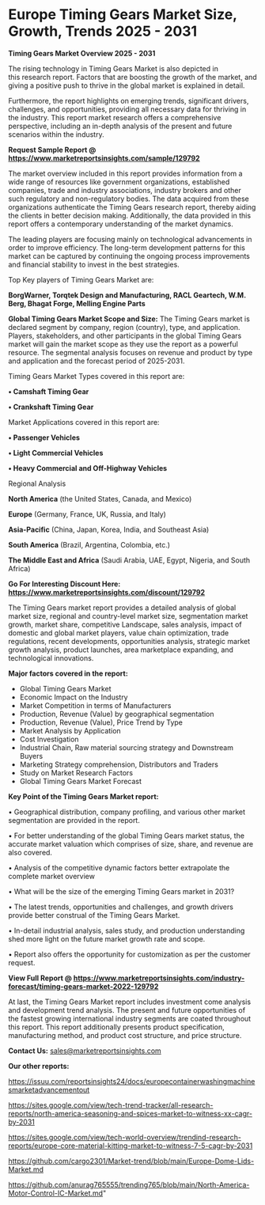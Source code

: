  # Europe Timing Gears Market Size, Growth, Trends 2025 - 2031

<Strong> Timing Gears Market Overview 2025 - 2031</strong>

The rising technology in Timing Gears Market is also depicted in this research report. Factors that are boosting the growth of the market, and giving a positive push to thrive in the global market is explained in detail.

Furthermore, the report highlights on emerging trends, significant drivers, challenges, and opportunities, providing all necessary data for thriving in the industry. This report market research offers a comprehensive perspective, including an in-depth analysis of the present and future scenarios within the industry.

<strong>Request Sample Report @ <a href=https://www.marketreportsinsights.com/sample/129792>https://www.marketreportsinsights.com/sample/129792</a></strong>

The market overview included in this report provides information from a wide range of resources like government organizations, established companies, trade and industry associations, industry brokers and other such regulatory and non-regulatory bodies. The data acquired from these organizations authenticate the Timing Gears research report, thereby aiding the clients in better decision making. Additionally, the data provided in this report offers a contemporary understanding of the market dynamics.

The leading players are focusing mainly on technological advancements in order to improve efficiency. The long-term development patterns for this market can be captured by continuing the ongoing process improvements and financial stability to invest in the best strategies.

Top Key players of Timing Gears Market are:

<strong>BorgWarner, Torqtek Design and Manufacturing, RACL Geartech, W.M. Berg, Bhagat Forge, Melling Engine Parts</strong>

<strong><b>Global Timing Gears Market Scope and Size:</b></strong>
The Timing Gears market is declared segment by company, region (country), type, and application. Players, stakeholders, and other participants in the global Timing Gears market will gain the market scope as they use the report as a powerful resource. The segmental analysis focuses on revenue and product by type and application and the forecast period of 2025-2031.

Timing Gears Market Types covered in this report are:

<strong>• Camshaft Timing Gear

• Crankshaft Timing Gear</strong>

Market Applications covered in this report are:

<strong>• Passenger Vehicles

• Light Commercial Vehicles

• Heavy Commercial and Off-Highway Vehicles</strong> 

Regional Analysis

<strong>North America</strong> (the United States, Canada, and Mexico)

<strong>Europe</strong> (Germany, France, UK, Russia, and Italy)

<strong>Asia-Pacific</strong> (China, Japan, Korea, India, and Southeast Asia)

<strong>South America</strong> (Brazil, Argentina, Colombia, etc.)

<strong>The Middle East and Africa</strong> (Saudi Arabia, UAE, Egypt, Nigeria, and South Africa)

<strong>Go For Interesting Discount Here: <a href=https://www.marketreportsinsights.com/discount/129792>https://www.marketreportsinsights.com/discount/129792</a></strong>

The Timing Gears market report provides a detailed analysis of global market size, regional and country-level market size, segmentation market growth, market share, competitive Landscape, sales analysis, impact of domestic and global market players, value chain optimization, trade regulations, recent developments, opportunities analysis, strategic market growth analysis, product launches, area marketplace expanding, and technological innovations.

<strong><b>Major factors covered in the report:</b></strong>
<ul>
  <li>Global Timing Gears Market </li>
  <li>Economic Impact on the Industry</li>
  <li>Market Competition in terms of Manufacturers</li>
  <li>Production, Revenue (Value) by geographical segmentation</li>
  <li>Production, Revenue (Value), Price Trend by Type</li>
  <li>Market Analysis by Application</li>
  <li>Cost Investigation</li>
  <li>Industrial Chain, Raw material sourcing strategy and Downstream Buyers</li>
  <li>Marketing Strategy comprehension, Distributors and Traders</li>
  <li>Study on Market Research Factors</li>
  <li>Global Timing Gears Market Forecast</li>
</ul>

<strong><b>Key Point of the Timing Gears Market report:</b></strong>

• Geographical distribution, company profiling, and various other market segmentation are provided in the report.

• For better understanding of the global Timing Gears market status, the accurate market valuation which comprises of size, share, and revenue are also covered.

• Analysis of the competitive dynamic factors better extrapolate the complete market overview

• What will be the size of the emerging Timing Gears market in 2031?

• The latest trends, opportunities and challenges, and growth drivers provide better construal of the Timing Gears Market.

• In-detail industrial analysis, sales study, and production understanding shed more light on the future market growth rate and scope.

• Report also offers the opportunity for customization as per the customer request.

<strong><b>View Full Report @ <a href=https://www.marketreportsinsights.com/industry-forecast/timing-gears-market-2022-129792>https://www.marketreportsinsights.com/industry-forecast/timing-gears-market-2022-129792</a></b></strong>


At last, the Timing Gears Market report includes investment come analysis and development trend analysis. The present and future opportunities of the fastest growing international industry segments are coated throughout this report. This report additionally presents product specification, manufacturing method, and product cost structure, and price structure.

<strong>Contact Us:</strong>
sales@marketreportsinsights.com

<strong>Our other reports:</strong>

<a href=https://issuu.com/reportsinsights24/docs/europecontainerwashingmachinesmarketadvancementout>https://issuu.com/reportsinsights24/docs/europecontainerwashingmachinesmarketadvancementout</a>

<a href=https://sites.google.com/view/tech-trend-tracker/all-research-reports/north-america-seasoning-and-spices-market-to-witness-xx-cagr-by-2031>https://sites.google.com/view/tech-trend-tracker/all-research-reports/north-america-seasoning-and-spices-market-to-witness-xx-cagr-by-2031</a>

<a href=https://sites.google.com/view/tech-world-overview/trendind-research-reports/europe-core-material-kitting-market-to-witness-7-5-cagr-by-2031>https://sites.google.com/view/tech-world-overview/trendind-research-reports/europe-core-material-kitting-market-to-witness-7-5-cagr-by-2031</a>

<a href=https://github.com/cargo2301/Market-trend/blob/main/Europe-Dome-Lids-Market.md>https://github.com/cargo2301/Market-trend/blob/main/Europe-Dome-Lids-Market.md</a>

<a href=https://github.com/anurag765555/trending765/blob/main/North-America-Motor-Control-IC-Market.md>https://github.com/anurag765555/trending765/blob/main/North-America-Motor-Control-IC-Market.md</a>"
